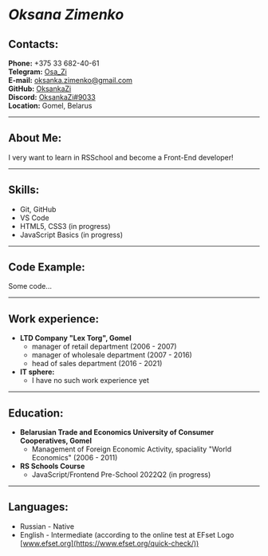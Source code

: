 # *Oksana Zimenko*

## Contacts:  
**Phone:** +375 33 682-40-61  
**Telegram:** [Osa_Zi](https://tlgg.ru/Osa_Zi)  
**E-mail:** oksanka.zimenko@gmail.com  
**GitHub:** [OksankaZi](https://github.com/OksankaZi)  
**Discord:** [OksankaZi#9033](https://discordapp.com/users/992731927368974427)  
**Location:** Gomel, Belarus  
___
## About Me:  
I very want to learn in RSSchool аnd become a Front-End developer!
___
## Skills:  
- Git, GitHub  
- VS Code  
- HTML5, CSS3 (in progress)
- JavaScript Basics (in progress)
___  
## Code Example:  
Some code...  
___
## Work experience: 
- **LTD Company "Lex Torg", Gomel**  
  - manager of retail department (2006 - 2007)  
  - manager of wholesale department (2007 - 2016)  
  - head of sales department (2016 - 2021)
- **IT sphere:**  
  - I have no such work experience yet  
___
## Education:  
- **Belarusian Trade and Economics University of Consumer Cooperatives, Gomel**  
  - Management of Foreign Economic Activity, spaciality "World Economics" (2006 - 2011)  
- **RS Schools Course** 
  - JavaScript/Frontend Pre-School 2022Q2 (in progress)  
___   
## Languages:  
- Russian - Native
- English - Intermediate (according to the online test at EFset Logo [www.efset.org](https://www.efset.org/quick-check/))



